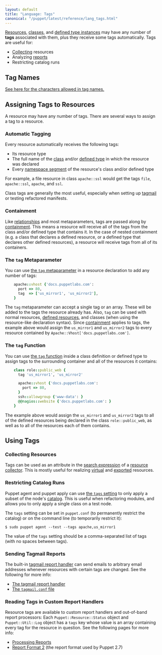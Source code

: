 ```yaml
---
layout: default
title: "Language: Tags"
canonical: "/puppet/latest/reference/lang_tags.html"
---
```



[virtual]: ./lang_virtual.html
[exported]: ./lang_exported.html
[namespace]: ./lang_namespaces.html
[resources]: ./lang_resources.html
[classes]: ./lang_classes.html
[defined]: ./lang_defined_types.html
[collectors]: ./lang_collectors.html
[reports]: /guides/reporting.html#make-masters-process-reports
[report_format_2]: http://projects.puppetlabs.com/projects/puppet/wiki/Report_Format_2
[tagmail]: /references/2.7.latest/report.html#tagmail
[tagmail_conf]: /puppet/3.6/reference/config_file_tagmail.html
[tagmeta]: /references/2.7.latest/metaparameter.html#tag
[tagfunction]: /references/2.7.latest/function.html#tag
[tags_setting]: /references/2.7.latest/configuration.html#tags
[tagnames]: ./lang_reserved.html#tags
[relationships]: ./lang_relationships.html
[containment]: ./lang_containment.html
[collector_search]: ./lang_collectors.html#search-expressions
[catalog]: ./lang_summary.html#compilation-and-catalogs


[Resources][], [classes][], and [defined type instances][defined] may have any number of **tags** associated with them, plus they receive some tags automatically. Tags are useful for:

* [Collecting][collectors] resources
* Analyzing [reports][]
* Restricting catalog runs

Tag Names
-----

[See here for the characters allowed in tag names.][tagnames]

Assigning Tags to Resources
-----

A resource may have any number of tags. There are several ways to assign a tag to a resource.

### Automatic Tagging

Every resource automatically receives the following tags:

* Its resource type
* The full name of the [class][classes] and/or [defined type][defined] in which the resource was declared
* Every [namespace segment][namespace] of the resource's class and/or defined type

For example, a file resource in class `apache::ssl` would get the tags `file`, `apache::ssl`, `apache`, and `ssl`.

Class tags are generally the most useful, especially when setting up [tagmail][] or testing refactored manifests.

### Containment

Like [relationships][] and most metaparameters, tags are passed along by [containment][]. This means a resource will receive all of the tags from the class and/or defined type that contains it. In the case of nested containment (e.g. a class that declares a defined resource, or a defined type that declares other defined resources), a resource will receive tags from all of its containers.

### The `tag` Metaparameter

You can use [the `tag` metaparameter][tagmeta] in a resource declaration to add any number of tags:

~~~ ruby
    apache::vhost {'docs.puppetlabs.com':
      port => 80,
      tag  => ['us_mirror1', 'us_mirror2'],
    }
~~~

The `tag` metaparameter can accept a single tag or an array. These will be added to the tags the resource already has. Also, `tag` can be used with normal resources, [defined resources][defined], and classes (when using the resource-like declaration syntax). Since [containment][] applies to tags, the example above would assign the `us_mirror1` and `us_mirror2` tags to every resource contained by `Apache::Vhost['docs.puppetlabs.com']`.

### The `tag` Function

You can use [the `tag` function][tagfunction] inside a class definition or defined type to assign tags to the surrounding container and all of the resources it contains:

~~~ ruby
    class role::public_web {
      tag 'us_mirror1', 'us_mirror2'

      apache::vhost {'docs.puppetlabs.com':
        port => 80,
      }
      ssh::allowgroup {'www-data': }
      @@nagios::website {'docs.puppetlabs.com': }
    }
~~~

The example above would assign the `us_mirror1` and `us_mirror2` tags to all of the defined resources being declared in the class `role::public_web`, as well as to all of the resources each of them contains.

Using Tags
-----

### Collecting Resources

Tags can be used as an attribute in the [search expression][collector_search] of a [resource collector][collectors]. This is mostly useful for realizing [virtual][] and [exported][] resources.

### Restricting Catalog Runs

Puppet agent and puppet apply can use [the `tags` setting][tags_setting] to only apply a subset of the node's [catalog][]. This is useful when refactoring modules, and allows you to only apply a single class on a test node.

The `tags` setting can be set in `puppet.conf` (to permanently restrict the catalog) or on the command line (to temporarily restrict it):

    $ sudo puppet agent --test --tags apache,us_mirror1

The value of the `tags` setting should be a comma-separated list of tags (with no spaces between tags).

### Sending Tagmail Reports

The built-in [tagmail report handler][tagmail] can send emails to arbitrary email addresses whenever resources with certain tags are changed. See the following for more info:

* [The tagmail report handler][tagmail]
* [The `tagmail.conf` file][tagmail_conf]

### Reading Tags in Custom Report Handlers

Resource tags are available to custom report handlers and out-of-band report processors: Each `Puppet::Resource::Status` object and `Puppet::Util::Log` object has a `tags` key whose value is an array containing every tag for the resource in question. See the following pages for more info:

* [Processing Reports][reports]
* [Report Format 2][report_format_2] (the report format used by Puppet 2.7)

